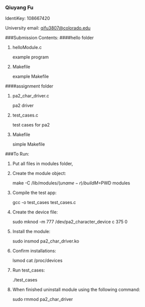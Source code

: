 ### Qiuyang Fu

IdentiKey: 108667420

University email: qifu3807@colorado.edu

###Submission Contents:
####hello folder
1. helloModule.c

    example program

2. Makefile
    
    example Makefile
    
####assignment folder
1. pa2_char_driver.c
    
    pa2 driver 

2. test_cases.c
  
    test cases for pa2

3. Makefile
  
    simple Makefile

###To Run:
  1. Put all files in modules folder,
  2. Create the module object:

        make -C /lib/modules/$(uname -r)/build M=$PWD modules

  3. Compile the test app:
    
        gcc -o test_cases test_cases.c
  
  4. Create the device file:
    
        sudo mknod -m 777 /dev/pa2_character_device c 375 0
  
  5. Install the module: 
    
        sudo insmod pa2_char_driver.ko
  
  6. Confirm installations: 
    
        lsmod 
        cat /proc/devices
  
  7. Run test_cases:
    
        ./test_cases
  
  8. When finished uninstall module using the following command:

        sudo rmmod pa2_char_driver